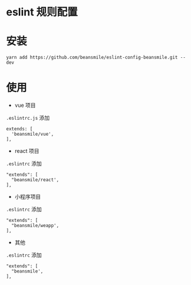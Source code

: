 # eslint 规则配置

# 安装
`yarn add https://github.com/beansmile/eslint-config-beansmile.git --dev`

# 使用

* vue 项目

`.eslintrc.js` 添加
```
extends: [
  'beansmile/vue',
],
```

* react 项目

`.eslintrc` 添加
```
"extends": [
  "beansmile/react',
],
```

* 小程序项目

`.eslintrc` 添加
```
"extends": [
  "beansmile/weapp',
],
```

* 其他

`.eslintrc` 添加
```
"extends": [
  "beansmile',
],
```
